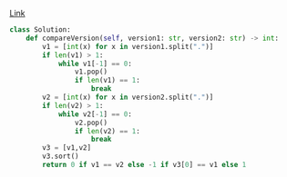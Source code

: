 [Link](https://leetcode.com/problems/compare-version-numbers/?envType=daily-question&envId=2024-05-03)

```py
class Solution:
    def compareVersion(self, version1: str, version2: str) -> int:
        v1 = [int(x) for x in version1.split(".")]
        if len(v1) > 1:
            while v1[-1] == 0:
                v1.pop()
                if len(v1) == 1:
                    break
        v2 = [int(x) for x in version2.split(".")]
        if len(v2) > 1:
            while v2[-1] == 0:
                v2.pop()
                if len(v2) == 1:
                    break
        v3 = [v1,v2]
        v3.sort()
        return 0 if v1 == v2 else -1 if v3[0] == v1 else 1
```

